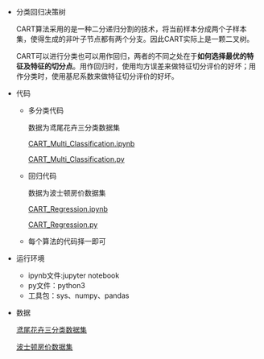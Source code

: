 
+ 分类回归决策树

  CART算法采用的是一种二分递归分割的技术，将当前样本分成两个子样本集，使得生成的非叶子节点都有两个分支。因此CART实际上是一颗二叉树。 

  CART可以进行分类也可以用作回归，两者的不同之处在于**如何选择最优的特征及特征的切分点**。用作回归时，使用均方误差来做特征切分评价的好坏；用作分类时，使用基尼系数来做特征切分评价的好坏。

+ 代码

  + 多分类代码

    数据为鸢尾花卉三分类数据集

    [CART_Multi_Classification.ipynb](https://github.com/baiyang2464/AI/blob/master/ml/CART/CART_Multi_Classification.ipynb) 

    [CART_Multi_Classification.py](https://github.com/baiyang2464/AI/blob/master/ml/CART/CART_Multi_Classification.py) 

  + 回归代码

    数据为波士顿房价数据集

    [CART_Regression.ipynb](https://github.com/baiyang2464/AI/blob/master/ml/CART/CART_Regression.ipynb) 

    [CART_Regression.py](https://github.com/baiyang2464/AI/blob/master/ml/CART/CART_Regression.py) 

  + 每个算法的代码择一即可

+ 运行环境


    + ipynb文件:jupyter notebook
    + py文件：python3
    + 工具包：sys、numpy、pandas


+ 数据

  [鸢尾花卉三分类数据集](https://github.com/baiyang2464/AI/blob/master/ml/CART/iris.csv) 

  [波士顿房价数据集](https://github.com/baiyang2464/AI/blob/master/ml/CART/housing.csv) 